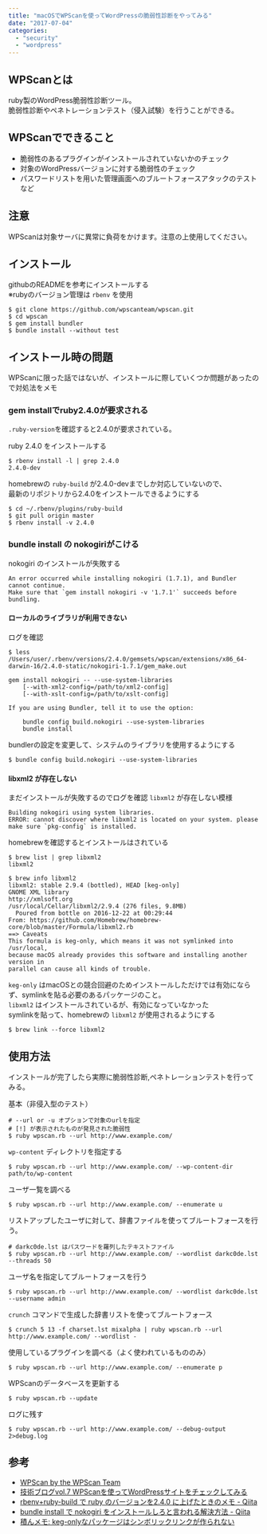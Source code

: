 ```yaml
---
title: "macOSでWPScanを使ってWordPressの脆弱性診断をやってみる"
date: "2017-07-04"
categories: 
  - "security"
  - "wordpress"
---
```


## WPScanとは

ruby製のWordPress脆弱性診断ツール。  
脆弱性診断やペネトレーションテスト（侵入試験）を行うことができる。

## WPScanでできること

- 脆弱性のあるプラグインがインストールされていないかのチェック
- 対象のWordPressバージョンに対する脆弱性のチェック
- パスワードリストを用いた管理画面へのブルートフォースアタックのテスト など

## 注意

WPScanは対象サーバに異常に負荷をかけます。注意の上使用してください。

## インストール

githubのREADMEを参考にインストールする  
※rubyのバージョン管理は `rbenv` を使用

```
$ git clone https://github.com/wpscanteam/wpscan.git
$ cd wpscan
$ gem install bundler
$ bundle install --without test
```

## インストール時の問題

WPScanに限った話ではないが、インストールに際していくつか問題があったので対処法をメモ

### gem installでruby2.4.0が要求される

`.ruby-version`を確認すると2.4.0が要求されている。

ruby 2.4.0 をインストールする

```
$ rbenv install -l | grep 2.4.0
2.4.0-dev
```

homebrewの `ruby-build` が2.4.0-devまでしか対応していないので、  
最新のリポジトリから2.4.0をインストールできるようにする

```
$ cd ~/.rbenv/plugins/ruby-build
$ git pull origin master
$ rbenv install -v 2.4.0
```

### bundle install の nokogiriがこける

nokogiri のインストールが失敗する

```
An error occurred while installing nokogiri (1.7.1), and Bundler cannot continue.
Make sure that `gem install nokogiri -v '1.7.1'` succeeds before bundling.
```

#### ローカルのライブラリが利用できない

ログを確認

```
$ less /Users/user/.rbenv/versions/2.4.0/gemsets/wpscan/extensions/x86_64-darwin-16/2.4.0-static/nokogiri-1.7.1/gem_make.out

gem install nokogiri -- --use-system-libraries
    [--with-xml2-config=/path/to/xml2-config]
    [--with-xslt-config=/path/to/xslt-config]

If you are using Bundler, tell it to use the option:

    bundle config build.nokogiri --use-system-libraries
    bundle install
```

bundlerの設定を変更して、システムのライブラリを使用するようにする

```
$ bundle config build.nokogiri --use-system-libraries
```

#### libxml2 が存在しない

まだインストールが失敗するのでログを確認 `libxml2` が存在しない模様

```
Building nokogiri using system libraries.
ERROR: cannot discover where libxml2 is located on your system. please make sure `pkg-config` is installed.
```

homebrewを確認するとインストールはされている

```
$ brew list | grep libxml2
libxml2

$ brew info libxml2
libxml2: stable 2.9.4 (bottled), HEAD [keg-only]
GNOME XML library
http://xmlsoft.org
/usr/local/Cellar/libxml2/2.9.4 (276 files, 9.8MB)
  Poured from bottle on 2016-12-22 at 00:29:44
From: https://github.com/Homebrew/homebrew-core/blob/master/Formula/libxml2.rb
==> Caveats
This formula is keg-only, which means it was not symlinked into /usr/local,
because macOS already provides this software and installing another version in
parallel can cause all kinds of trouble.
```

`keg-only` はmacOSとの競合回避のためインストールしただけでは有効にならず、symlinkを貼る必要のあるパッケージのこと。  
`libxml2` はインストールされているが、有効になっていなかった  
symlinkを貼って、homebrewの `libxml2` が使用されるようにする

```
$ brew link --force libxml2
```

## 使用方法

インストールが完了したら実際に脆弱性診断,ペネトレーションテストを行ってみる。

基本（非侵入型のテスト）

```
# --url or -u オプションで対象のurlを指定
# [!] が表示されたものが発見された脆弱性
$ ruby wpscan.rb --url http://www.example.com/
```

`wp-content` ディレクトリを指定する

```
$ ruby wpscan.rb --url http://www.example.com/ --wp-content-dir path/to/wp-content
```

ユーザ一覧を調べる

```
$ ruby wpscan.rb --url http://www.example.com/ --enumerate u
```

リストアップしたユーザに対して、辞書ファイルを使ってブルートフォースを行う。

```
# darkc0de.lst はパスワードを羅列したテキストファイル
$ ruby wpscan.rb --url http://www.example.com/ --wordlist darkc0de.lst --threads 50
```

ユーザ名を指定してブルートフォースを行う

```
$ ruby wpscan.rb --url http://www.example.com/ --wordlist darkc0de.lst --username admin
```

`crunch` コマンドで生成した辞書リストを使ってブルートフォース

```
$ crunch 5 13 -f charset.lst mixalpha | ruby wpscan.rb --url http://www.example.com/ --wordlist -
```

使用しているプラグインを調べる（よく使われているもののみ）

```
$ ruby wpscan.rb --url http://www.example.com/ --enumerate p
```

WPScanのデータベースを更新する

```
$ ruby wpscan.rb --update
```

ログに残す

```
$ ruby wpscan.rb --url http://www.example.com/ --debug-output 2>debug.log
```

## 参考

- [WPScan by the WPScan Team](https://wpscan.org/)
- [技術ブログvol.7 WPScanを使ってWordPressサイトをチェックしてみる](http://www.denet.ad.jp/technology/2013/11/vol7-wpscanwordpress.html)　　
- [rbenv+ruby-build で ruby のバージョンを2.4.0 に上げたときのメモ - Qiita](http://qiita.com/selmertsx/items/d4b281442a61da5f15b4)
- [bundle install で nokogiri をインストールしろと言われる解決方法 - Qiita](http://qiita.com/pugiemonn/items/4b23a709ed194b02be6d)　　
- [積んメモ: keg-onlyなパッケージはシンボリックリンクが作られない](http://mosquito7.blogspot.jp/2013/07/keg-only.html)

